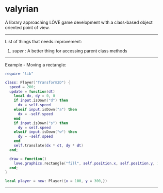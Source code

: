 # valyrian

A library approaching LÖVE game development with a class-based object oriented
point of view.

---
List of things that needs improvement:
1. *super* : A better thing for accessing parent class methods
---

Example - Moving a rectangle:

```lua
require "lib"

class: Player("Transform2D") {
  speed = 200;
  update = function(dt)
    local dx, dy = 0, 0
    if input.isDown("d") then
      dx = self.speed
    elseif input.isDown("a") then
      dx = -self.speed
    end
    if input.isDown("s") then
      dy = self.speed
    elseif input.isDown("w") then
      dy = -self.speed
    end
    self.translate(dx * dt, dy * dt)
  end;

  draw = function()
    love.graphics.rectangle("fill", self.position.x, self.position.y, 100, 100)
  end;
}

local player = new: Player({x = 100, y = 300,})
```
---
